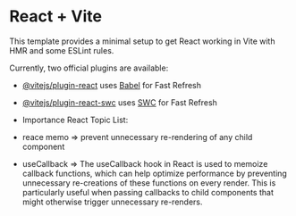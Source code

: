 # React + Vite

This template provides a minimal setup to get React working in Vite with HMR and some ESLint rules.

Currently, two official plugins are available:

- [@vitejs/plugin-react](https://github.com/vitejs/vite-plugin-react/blob/main/packages/plugin-react/README.md) uses [Babel](https://babeljs.io/) for Fast Refresh
- [@vitejs/plugin-react-swc](https://github.com/vitejs/vite-plugin-react-swc) uses [SWC](https://swc.rs/) for Fast Refresh

- Importance React Topic List:
- reace memo => prevent unnecessary re-rendering of any child component

- useCallback => The useCallback hook in React is used to memoize callback functions, which can help optimize performance by preventing unnecessary re-creations of these functions on every render. This is particularly useful when passing callbacks to child components that might otherwise trigger unnecessary re-renders.
